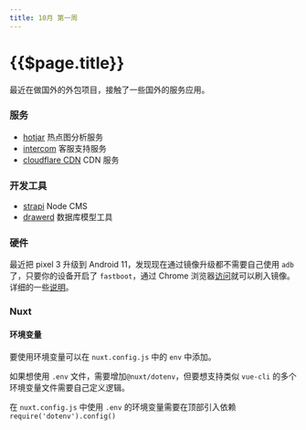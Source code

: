 ```yaml
---
title: 10月 第一周
---
```


# {{$page.title}}

最近在做国外的外包项目，接触了一些国外的服务应用。

### 服务

- [hotjar](https://www.hotjar.com/) 热点图分析服务
- [intercom](https://intercom.com/) 客服支持服务
- [cloudflare CDN](https://www.cloudflare.com/zh-cn/cdn) CDN 服务

### 开发工具

- [strapi](https://strapi.io/) Node CMS
- [drawerd](https://drawerd.com/) 数据库模型工具

### 硬件

最近把 pixel 3 升级到 Android 11，发现现在通过镜像升级都不需要自己使用 `adb` 了，只要你的设备开启了 `fastboot`，通过 Chrome 浏览器[访问](https://flash.android.com/)就可以刷入镜像。详细的一些[说明](https://developers.google.com/android/images#flashtool)。

### Nuxt

#### 环境变量

要使用环境变量可以在 `nuxt.config.js` 中的 `env` 中添加。

如果想使用 `.env` 文件，需要增加`@nuxt/dotenv`，但要想支持类似 `vue-cli` 的多个环境变量文件需要自己定义逻辑。

在 `nuxt.config.js` 中使用 `.env` 的环境变量需要在顶部引入依赖 `require('dotenv').config()`
